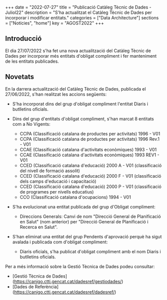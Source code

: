 +++
date        = "2022-07-27"
title       = "Publicació Catàleg Tècnic de Dades - Juliol22"
description = "S'ha actualitzat el Catàleg Tècnic de Dades per incorporar i modificar entitats."
categories  = ["Data Architecture"]
sections    = ["Notícies", "home"]
key = "AGOST2022"
+++

## Introducció

El dia 27/07/2022 s'ha fet una nova actualització del Catàleg Tècnic de Dades per incorporar més entitats d'obligat compliment i fer manteniment de les entitats publicades.
 
## Novetats

En la darrera actualització del Catàleg Tècnic de Dades, publicada el 27/06/2022, s'han realitzat les accions següents:

- S'ha incorporat dins del grup d'obligat compliment l'entitat Diaris i butlletins oficials.
  
- Dins del grup d'entitats d'obligat compliment, s'han marcat 8 entitats com a No Vigents:
  - CCPA (Classificació catalana de productes per activitats) 1996 - V01
  - CCPA (Classificació catalana de productes per activitats) 1996 Rev.1 - V01
  - CCAE (Classificació catalana d'activitats econòmiques) 1993 - V01
  - CCAE (Classificació catalana d'activitats econòmiques) 1993 REV1 - V01
  - CCED (Classificació catalana d'educació) 2000 A - V01 (classificació del nivell de formació assolit)
  - CCED (Classificació catalana d'educació) 2000 F - V01 (classificació dels camps d'educació i capacitació)
  - CCED (Classificació catalana d'educació) 2000 P - V01 (classificació de programes per nivells educatius)
  - CCO (Classificació catalana d'ocupacions) 1994 - V01

- S'ha evolucionat una entitat publicada del grup d'Obligat compliment:
  - Direccions Generals: Canvi de nom "Direcció General de Planificació en Salut" (nom anterior) per "Direcció General de Planificació i Recerca en Salut".
  
- S'han eliminat una entitat del grup Pendents d'aprovació perquè ha sigut avalada i publicada com d'obligat compliment:
  - Diaris oficials, s'ha publicat d'obligat compliment amb el nom Diaris i butlletins oficials.
  
  
Per a més informació sobre la Gestió Tècnica de Dades podeu consultar:

* [Gestió Tècnica de Dades] (https://canigo.ctti.gencat.cat/dadesref/gestiodades/)
* [Dades de Referència] (https://canigo.ctti.gencat.cat/dadesref/dadesref/)

